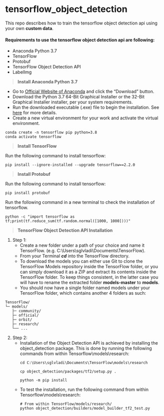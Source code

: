 # tensorflow_object_detection
This repo describes how to train the tensorflow object detection api using your own **custom data**.

#### Requirements to use the tensorflow object detection api are following:
* Anaconda Python 3.7
* TensorFlow
* Protobuf
* TensorFlow Object Detection API
* LabelImg

  

> **Install Anaconda Python 3.7**

* Go to [Official Website of Anaconda](https://www.anaconda.com/products/individual) and click the “Download” button.
* Download the Python 3.7 64-Bit Graphical Installer or the 32-Bit Graphical Installer installer, per your system requirements.
* Run the downloaded executable (.exe) file to begin the installation. See [here](https://docs.anaconda.com/free/anaconda/install/windows/) for more details.
* Create a new virtual environment for your work and activate the virtual environment.
```
conda create -n tensorflow pip python=3.8
conda activate tensorflow
```

> **Install TensorFlow**

Run the following command to install tensorflow:
```
pip install --ignore-installed --upgrade tensorflow==2.2.0
```

> **Install Protobuf**

Run the following command to install tensorflow:
```
pip install protobuf
```

Run the following command in a new terminal to check the installation of tensorflow.
```
python -c "import tensorflow as tf;print(tf.reduce_sum(tf.random.normal([1000, 1000])))"
```

> **TensorFlow Object Detection API Installation**

1. Step 1:
   - Create a new folder under a path of your choice and name it TensorFlow. (e.g. C:\Users\sglvladi\Documents\TensorFlow).
   - From your Terminal **_cd_** into the TensorFlow directory.
   - To download the models you can either use Git to clone the TensorFlow Models repository inside the TensorFlow folder, or you can simply download it as a ZIP and extract its contents inside the TensorFlow folder. To keep things consistent, in the latter case you will have to rename the extracted folder **models-master** to **models**.
   - You should now have a single folder named models under your TensorFlow folder, which contains another 4 folders as such:
```
TensorFlow/
└─ models/
   ├─ community/
   ├─ official/
   ├─ orbit/
   ├─ research/
   └── ...
```

2. Step 2:
   - Installation of the Object Detection API is achieved by installing the object_detection package. This is done by running the following commands from within Tensorflow\models\research:
     ```
     cd C:\Users\sglvladi\Documents\TensorFlow\models\research
     
     cp object_detection/packages/tf2/setup.py .
     
     python -m pip install
     ```
   - To test the installation, run the following command from within Tensorflow\models\research:
      ```
     # From within TensorFlow/models/research/
     python object_detection/builders/model_builder_tf2_test.py
     ```
